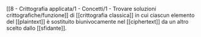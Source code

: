 [[8 - Crittografia applicata/1 - Concetti/1 - Trovare soluzioni crittografiche/funzione]] di [[crittografia classica]] in cui ciascun elemento del [[plaintext]] è sostituito biunivocamente nel [[ciphertext]] da un altro scelto dallo [[sfidante]].